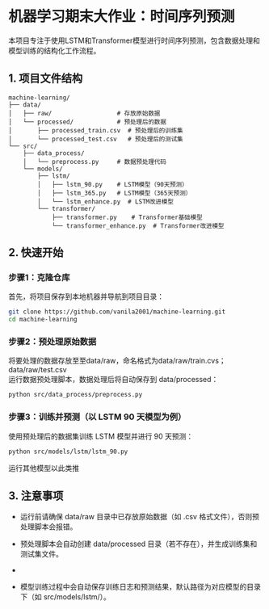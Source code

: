 # 机器学习期末大作业：时间序列预测
本项目专注于使用LSTM和Transformer模型进行时间序列预测，包含数据处理和模型训练的结构化工作流程。


## 1. 项目文件结构
```
machine-learning/
├── data/
│   ├── raw/                  # 存放原始数据
│   └── processed/            # 预处理后的数据
│       ├── processed_train.csv  # 预处理后的训练集
│       └── processed_test.csv   # 预处理后的测试集
└── src/
    ├── data_process/
    │   └── preprocess.py     # 数据预处理代码
    └── models/
        ├── lstm/
        │   ├── lstm_90.py    # LSTM模型（90天预测）
        │   ├── lstm_365.py   # LSTM模型（365天预测）
        │   └── lstm_enhance.py  # LSTM改进模型
        └── transformer/
            ├── transformer.py    # Transformer基础模型
            └── transformer_enhance.py  # Transformer改进模型
```
            

## 2. 快速开始

### 步骤1：克隆仓库
首先，将项目保存到本地机器并导航到项目目录：
```bash
git clone https://github.com/vanila2001/machine-learning.git
cd machine-learning
```

### 步骤2：预处理原始数据
将要处理的数据存放至至data/raw，命名格式为data/raw/train.cvs；data/raw/test.csv  
运行数据预处理脚本，数据处理后将自动保存到 data/processed：
```bash
python src/data_process/preprocess.py
```

### 步骤3：训练并预测（以 LSTM 90 天模型为例）
使用预处理后的数据集训练 LSTM 模型并进行 90 天预测：
```bash
python src/models/lstm/lstm_90.py
```
运行其他模型以此类推


## 3. 注意事项

- 运行前请确保 data/raw 目录中已存放原始数据（如 .csv 格式文件），否则预处理脚本会报错。


- 预处理脚本会自动创建 data/processed 目录（若不存在），并生成训练集和测试集文件。

- 
- 模型训练过程中会自动保存训练日志和预测结果，默认路径为对应模型的目录下（如 src/models/lstm/）。


